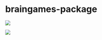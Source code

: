 # braingames-package
<a href="https://codeclimate.com/github/codeclimate/codeclimate/maintainability"><img src="https://api.codeclimate.com/v1/badges/a99a88d28ad37a79dbf6/maintainability" /></a>

<a href="https://asciinema.org/a/YveazpTL5o0TuOBb4BKXQWLGQ" target="_blank"><img src="https://asciinema.org/a/YveazpTL5o0TuOBb4BKXQWLGQ.svg" /></a>
